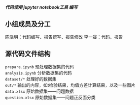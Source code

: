 ***代码使用 jupyter notebook工具 编写***

## 小组成员及分工
陈浩明：代码编写、报告撰写、报告修改
李一晟：代码、报告  

## 源代码文件结构
``prepare.ipynb`` 预处理数据集的代码  
``analysis.ipynb`` 分析数据集的代码  
``dataset/*`` 处理好的数据集  
``out/*`` 输出的内容，如t检验结果，均值方差计算结果，以及一些图片  
``data.xlsx`` 原始数据集——问题数据  
``question.xlsx`` 原始数据集——问题正反面分类  
